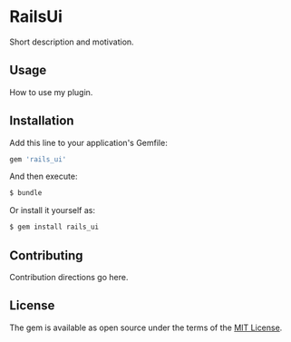 # RailsUi
Short description and motivation.

## Usage
How to use my plugin.

## Installation
Add this line to your application's Gemfile:

```ruby
gem 'rails_ui'
```

And then execute:
```bash
$ bundle
```

Or install it yourself as:
```bash
$ gem install rails_ui
```

## Contributing
Contribution directions go here.

## License
The gem is available as open source under the terms of the [MIT License](https://opensource.org/licenses/MIT).
